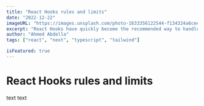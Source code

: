 ```yaml
---
title: "React Hooks rules and limits"
date: "2022-12-22"
imageURL: "https://images.unsplash.com/photo-1633356122544-f134324a6cee?ixlib=rb-4.0.3&ixid=MnwxMjA3fDB8MHxwaG90by1wYWdlfHx8fGVufDB8fHx8&auto=format&fit=crop&w=1170&q=80"
excerpt: "React Hooks have quickly become the recommended way to handle component local state and side effects in React function components."
author: "Ahmed Abdella"
tags: ["react", "next", "typescript", "tailwind"]

isFeatured: true
---
```


# React Hooks rules and limits

text text

